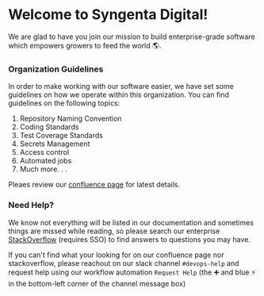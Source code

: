 # Welcome to Syngenta Digital!

We are glad to have you join our mission to build enterprise-grade software which empowers growers to feed the world 🌎.

### Organization Guidelines

In order to make working with our software easier, we have set some guidelines on how we operate within this organization. You can find guidelines on the following topics:

1. Repository Naming Convention
2. Coding Standards
3. Test Coverage Standards
4. Secrets Management
5. Access control
6. Automated jobs
7. Much more. . .

Pleaes review our [confluence page](https://digitial-product-engineering.atlassian.net/wiki/spaces/GDO) for latest details.

### Need Help?

We know not everything will be listed in our documentation and sometimes things are missed while reading, so please search our enterprise [StackOverflow](https://stackoverflowteams.com/c/syngentadigital/questions) (requires SSO) to find answers to questions you may have.

If you can't find what your looking for on our confluence page nor stackoverflow, please reachout on our slack channel `#devops-help` and request help using our workflow automation `Request Help` (the :heavy_plus_sign: and blue :zap: in the bottom-left corner of the channel message box)


